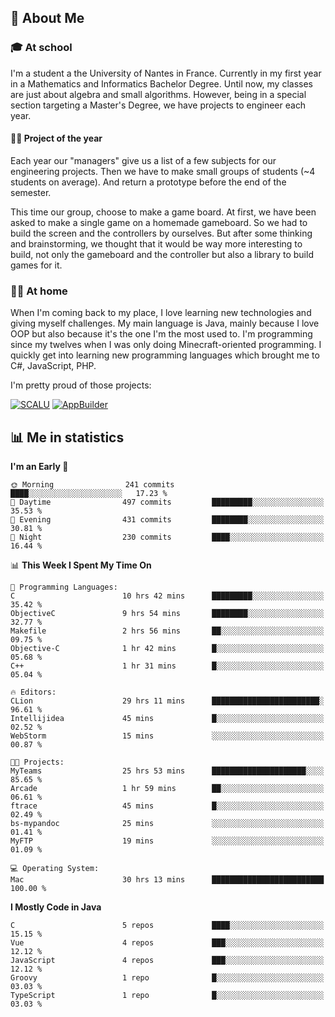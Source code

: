 ## 👀 About Me

### 🎓 At school

I'm a student a the University of Nantes in France. Currently in my first year in a Mathematics and Informatics Bachelor Degree. Until now, my classes are just about algebra and small algorithms. However, being in a special section targeting a Master's Degree, we have projects to engineer each year. 

#### 🔧🔬 Project of the year

Each year our "managers" give us a list of a few subjects for our engineering projects. Then we have to make small groups of students (~4 students on average). And return a prototype before the end of the semester.

This time our group, choose to make a game board. At first, we have been asked to make a single game on a homemade gameboard. So we had to build the screen and the controllers by ourselves. 
But after some thinking and brainstorming, we thought that it would be way more interesting to build, not only the gameboard and the controller but also a library to build games for it.

### 👨‍💻 At home

When I'm coming back to my place, I love learning new technologies and giving myself challenges. My main language is Java, mainly because I love OOP but also because it's the one I'm the most used to. I'm programming since my twelves when I was only doing Minecraft-oriented programming.  I quickly get into learning new programming languages which brought me to C#, JavaScript, PHP. 

I'm pretty proud of those projects:

[![SCALU](https://github-readme-stats.vercel.app/api/pin?username=renardfute&repo=SCALU)](https://github.com/renardfute/scalu)
[![AppBuilder](https://github-readme-stats.vercel.app/api/pin?username=pulsedev2&repo=AppBuilder)](https://github.com/pulsedev2/AppBuilder)

## 📊 Me in statistics
<!--START_SECTION:waka-->
**I'm an Early 🐤** 

```text
🌞 Morning                241 commits         ████░░░░░░░░░░░░░░░░░░░░░   17.23 % 
🌆 Daytime                497 commits         █████████░░░░░░░░░░░░░░░░   35.53 % 
🌃 Evening                431 commits         ████████░░░░░░░░░░░░░░░░░   30.81 % 
🌙 Night                  230 commits         ████░░░░░░░░░░░░░░░░░░░░░   16.44 % 
```


📊 **This Week I Spent My Time On** 

```text
💬 Programming Languages: 
C                        10 hrs 42 mins      █████████░░░░░░░░░░░░░░░░   35.42 % 
ObjectiveC               9 hrs 54 mins       ████████░░░░░░░░░░░░░░░░░   32.77 % 
Makefile                 2 hrs 56 mins       ██░░░░░░░░░░░░░░░░░░░░░░░   09.75 % 
Objective-C              1 hr 42 mins        █░░░░░░░░░░░░░░░░░░░░░░░░   05.68 % 
C++                      1 hr 31 mins        █░░░░░░░░░░░░░░░░░░░░░░░░   05.04 % 

🔥 Editors: 
CLion                    29 hrs 11 mins      ████████████████████████░   96.61 % 
Intellijidea             45 mins             █░░░░░░░░░░░░░░░░░░░░░░░░   02.52 % 
WebStorm                 15 mins             ░░░░░░░░░░░░░░░░░░░░░░░░░   00.87 % 

🐱‍💻 Projects: 
MyTeams                  25 hrs 53 mins      █████████████████████░░░░   85.65 % 
Arcade                   1 hr 59 mins        ██░░░░░░░░░░░░░░░░░░░░░░░   06.61 % 
ftrace                   45 mins             █░░░░░░░░░░░░░░░░░░░░░░░░   02.49 % 
bs-mypandoc              25 mins             ░░░░░░░░░░░░░░░░░░░░░░░░░   01.41 % 
MyFTP                    19 mins             ░░░░░░░░░░░░░░░░░░░░░░░░░   01.09 % 

💻 Operating System: 
Mac                      30 hrs 13 mins      █████████████████████████   100.00 % 
```

**I Mostly Code in Java** 

```text
C                        5 repos             ████░░░░░░░░░░░░░░░░░░░░░   15.15 % 
Vue                      4 repos             ███░░░░░░░░░░░░░░░░░░░░░░   12.12 % 
JavaScript               4 repos             ███░░░░░░░░░░░░░░░░░░░░░░   12.12 % 
Groovy                   1 repo              █░░░░░░░░░░░░░░░░░░░░░░░░   03.03 % 
TypeScript               1 repo              █░░░░░░░░░░░░░░░░░░░░░░░░   03.03 % 
```




<!--END_SECTION:waka-->
